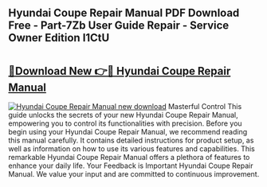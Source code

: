 ## Hyundai Coupe Repair Manual PDF Download Free - Part-7Zb User Guide Repair - Service Owner Edition I1CtU

# <h2><a href="http://bc48774.oget.top/?id=Hyundai+Coupe+Repair+Manual">🔗Download New 👉🔴 Hyundai Coupe Repair Manual</a></h2>

[![Hyundai Coupe Repair Manual new download](https://i.imgur.com/5g1atiW.png)](http://bc48774.oget.top/?id=Hyundai+Coupe+Repair+Manual)
Masterful Control This guide unlocks the secrets of your new Hyundai Coupe Repair Manual, empowering you to control its functionalities with precision. Before you begin using your Hyundai Coupe Repair Manual, we recommend reading this manual carefully. It contains detailed instructions for product setup, as well as information on how to use its various features and capabilities. This remarkable Hyundai Coupe Repair Manual offers a plethora of features to enhance your daily life. Your Feedback is Important Hyundai Coupe Repair Manual. We value your input and are committed to continuous improvement.
